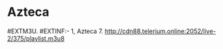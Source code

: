 # Azteca
#EXTM3U.        #EXTINF:- 1, Azteca 7.         http://cdn88.telerium.online:2052/live-2/375/playlist.m3u8
